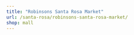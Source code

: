 ```yaml
---
title: "Robinsons Santa Rosa Market"
url: /santa-rosa/robinsons-santa-rosa-market/
shop: mall
---
```

